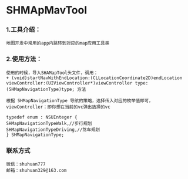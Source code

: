 # SHMApMavTool

### 1.工具介绍：
    地图开发中常用的app内跳转到对应的map应用工具类

### 2.使用方法：
    使用的时候，导入SHAMapTool头文件，调用：
    + (void)startNavWithEndLocation:(CLLocationCoordinate2D)endLocation viewController:(UIViewController*)viewController type:(SHMapNavigationType)type; 方法
    
    根据 SHMapNavigationType 导航的策略，选择传入对应的枚举值即可，viewController：即你想在当前的vc弹出选择的vc
    
    typedef enum : NSUInteger {
    SHMapNavigationTypeWalk,//步行规划
    SHMapNavigationTypeDriving,//驾车规划
    } SHMapNavigationType;
    
### 联系方式
    微信：shuhuan777
    邮箱：shuhuan329@163.com
